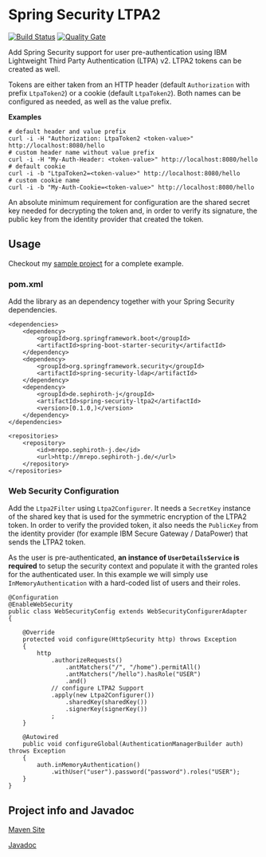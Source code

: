 # Spring Security LTPA2

[![Build Status](https://travis-ci.com/sephiroth-j/spring-security-ltpa2-core.svg?branch=master)](https://travis-ci.com/sephiroth-j/spring-security-ltpa2-core) [![Quality Gate](https://sonarcloud.io/api/project_badges/measure?project=sephiroth-j_spring-security-ltpa2-core&metric=alert_status)](https://sonarcloud.io/dashboard?id=sephiroth-j_spring-security-ltpa2-core)

Add Spring Security support for user pre-authentication using IBM Lightweight Third Party Authentication (LTPA) v2. LTPA2 tokens can be created as well.

Tokens are either taken from an HTTP header (default `Authorization` with prefix `LtpaToken2`) or a cookie (default `LtpaToken2`). Both names can be configured as needed, as well as the value prefix.

**Examples**

	# default header and value prefix
	curl -i -H "Authorization: LtpaToken2 <token-value>" http://localhost:8080/hello
	# custom header name without value prefix
	curl -i -H "My-Auth-Header: <token-value>" http://localhost:8080/hello
	# default cookie
	curl -i -b "LtpaToken2=<token-value>" http://localhost:8080/hello
	# custom cookie name
	curl -i -b "My-Auth-Cookie=<token-value>" http://localhost:8080/hello

An absolute minimum requirement for configuration are the shared secret key needed for decrypting the token and, in order to verify its signature, the public key from the identity provider that created the token.

## Usage
Checkout my [sample project](https://github.com/sephiroth-j/spring-security-ltpa2-sample) for a complete example.

### pom.xml
Add the library as an dependency together with your Spring Security dependencies.

	<dependencies>
		<dependency>
			<groupId>org.springframework.boot</groupId>
			<artifactId>spring-boot-starter-security</artifactId>
		</dependency>
		<dependency>
			<groupId>org.springframework.security</groupId>
			<artifactId>spring-security-ldap</artifactId>
		</dependency>
		<dependency>
			<groupId>de.sephiroth-j</groupId>
			<artifactId>spring-security-ltpa2</artifactId>
			<version>[0.1.0,)</version>
		</dependency>
	</dependencies>

	<repositories>
		<repository>
			<id>mrepo.sephiroth-j.de</id>
			<url>http://mrepo.sephiroth-j.de/</url>
		</repository>
	</repositories>
	
### Web Security Configuration
Add the `Ltpa2Filter` using `Ltpa2Configurer`. It needs a `SecretKey` instance of the shared key that is used for the symmetric encryption of the LTPA2 token. In order to verify the provided token, it also needs the `PublicKey` from the identity provider (for example IBM Secure Gateway / DataPower) that sends the LTPA2 token.

As the user is pre-authenticated, **an instance of `UserDetailsService` is required** to setup the security context and populate it with the granted roles for the authenticated user. In this example we will simply use `InMemoryAuthentication` with a hard-coded list of users and their roles.

	@Configuration
	@EnableWebSecurity
	public class WebSecurityConfig extends WebSecurityConfigurerAdapter
	{

		@Override
		protected void configure(HttpSecurity http) throws Exception
		{
			http
				.authorizeRequests()
					.antMatchers("/", "/home").permitAll()
					.antMatchers("/hello").hasRole("USER")
					.and()
				// configure LTPA2 Support
				.apply(new Ltpa2Configurer())
					.sharedKey(sharedKey())
					.signerKey(signerKey())
				;
		}

		@Autowired
		public void configureGlobal(AuthenticationManagerBuilder auth) throws Exception
		{
			auth.inMemoryAuthentication()
				.withUser("user").password("password").roles("USER");
		}
	}
## Project info and Javadoc
[Maven Site](http://www.sephiroth-j.de/java/spring-security-ltpa2/)

[Javadoc](http://www.sephiroth-j.de/java/spring-security-ltpa2/apidocs/)
